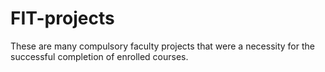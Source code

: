 # FIT-projects
These are many compulsory faculty projects that were a necessity for the successful completion of enrolled courses. 
